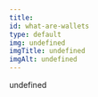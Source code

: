 ```yaml
--- 
title: 
id: what-are-wallets
type: default
img: undefined
imgTitle: undefined
imgAlt: undefined
---
```


undefined

